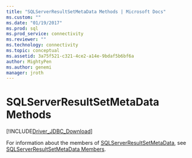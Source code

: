 ```yaml
---
title: "SQLServerResultSetMetaData Methods | Microsoft Docs"
ms.custom: ""
ms.date: "01/19/2017"
ms.prod: sql
ms.prod_service: connectivity
ms.reviewer: ""
ms.technology: connectivity
ms.topic: conceptual
ms.assetid: 3a75f521-c321-4ce2-a14e-9bdaf5b6bf6a
author: MightyPen
ms.author: genemi
manager: jroth
---
```

# SQLServerResultSetMetaData Methods
[!INCLUDE[Driver_JDBC_Download](../../../includes/driver_jdbc_download.md)]

  For information about the members of [SQLServerResultSetMetaData](../../../connect/jdbc/reference/sqlserverresultsetmetadata-class.md), see [SQLServerResultSetMetaData Members](../../../connect/jdbc/reference/sqlserverresultsetmetadata-members.md).  
  
  
